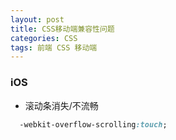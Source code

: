 ```yaml
---
layout: post
title: CSS移动端兼容性问题
categories: CSS
tags: 前端 CSS 移动端
---
```


### iOS

* 滚动条消失/不流畅

```CSS
  -webkit-overflow-scrolling:touch;
```
